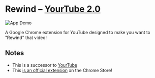 # Rewind – [YourTube 2.0](https://github.com/antzheng/YourTube)

![App Demo](./github/demo.gif)

A Google Chrome extension for YouTube designed to make you want to "Rewind" that video!

## Notes

- This is a successor to [YourTube](https://github.com/antzheng/YourTube)
- This [is an official extension](https://chrome.google.com/webstore/detail/rewind/needhfaeneknjcmhkkknfcnpjmifhjjj) on the Chrome Store!
